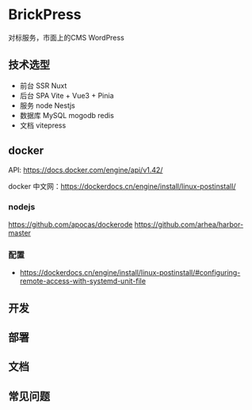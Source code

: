 # BrickPress

对标服务，市面上的CMS 
WordPress

## 技术选型

- 前台 SSR Nuxt
- 后台 SPA Vite + Vue3 + Pinia
- 服务 node  Nestjs
- 数据库 MySQL mogodb redis
- 文档 vitepress

## docker

API: https://docs.docker.com/engine/api/v1.42/

docker 中文网：https://dockerdocs.cn/engine/install/linux-postinstall/
### nodejs
https://github.com/apocas/dockerode
https://github.com/arhea/harbor-master

### 配置
- https://dockerdocs.cn/engine/install/linux-postinstall/#configuring-remote-access-with-systemd-unit-file


## 开发
## 部署
## 文档
## 常见问题